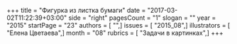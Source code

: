 +++
title = "Фигурка из листка бумаги"
date = "2017-03-02T11:22:39+03:00"
side = "right"
pagesCount = "1"
slogan = ""
year = "2015"
startPage = "23"
authors = [ "",]
issues = [ "2015_08",]
illustrators = [ "Елена Цветаева",]
month = "08"
rubrics = [ "Задачи в картинках",]
+++

